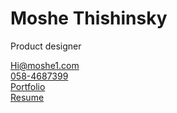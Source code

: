
<main>
  <h1>Moshe Thishinsky</h1>
  <p>Product designer</p>
  <p>
    <a href="mailto:Hi@moshe1.com">Hi@moshe1.com</a><br>
    <a href="tel:+972584687399">058-4687399</a><br>
    <a href="https://www.figma.com/design/bp8CK3yVWrnde9W9UiorAd/Moshe-s-Portfolio?node-id=864-7721&t=jgSFbyYOKFyEZmg3-1">Portfolio</a><br>
    <a href="https://drive.google.com/file/d/1SYYBdQPG_iJvdQjAmh69UnW1Dej50aIC/view">Resume</a>
  </p>
</main>
</html>
